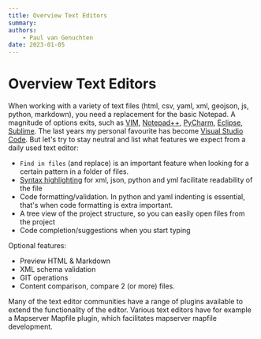 ```yaml
---
title: Overview Text Editors
summary: 
authors:
    - Paul van Genuchten
date: 2023-01-05
---
```


# Overview Text Editors

When working with a variety of text files (html, csv, yaml, xml, geojson, js, python, markdown), you need a replacement for the basic Notepad. A magnitude of options exits, such as [VIM](https://www.vim.org/), [Notepad++](https://notepad-plus-plus.org), [PyCharm](https://www.jetbrains.com/pycharm/), [Eclipse](https://projects.eclipse.org/projects/eclipse.platform), [Sublime](https://www.sublimetext.com/). The last years my personal favourite has become [Visual Studio Code](https://code.visualstudio.com/). But let's try to stay neutral and list what features we expect from a daily used text editor:

- `Find in files` (and replace) is an important feature when looking for a certain pattern in a folder of files. 
- [Syntax highlighting](https://en.wikipedia.org/wiki/Syntax_highlighting) for xml, json, python and yml facilitate readability of the file
- Code formatting/validation. In python and yaml indenting is essential, that's when code formatting is extra important.
- A tree view of the project structure, so you can easily open files from the project 
- Code completion/suggestions when you start typing

Optional features:

- Preview HTML & Markdown
- XML schema validation
- GIT operations
- Content comparison, compare 2 (or more) files.

Many of the text editor communities have a range of plugins available to extend the functionality of the editor. Various text editors have for example a Mapserver Mapfile plugin, which facilitates mapserver mapfile development. 